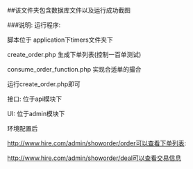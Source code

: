 ##该文件夹包含数据库文件以及运行成功截图


###说明:
运行程序:

脚本位于
application下timers文件夹下

create_order.php 生成下单列表(控制一百单测试)

consume_order_function.php 实现合适单的撮合

运行create_order.php即可

接口:
位于api模块下

UI:
位于admin模块下

环境配置后

http://www.hire.com/admin/showorder/order可以查看下单列表:

http://www.hire.com/admin/showorder/deal可以查看交易信息

